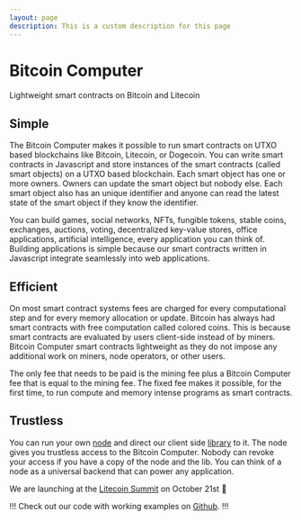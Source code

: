 ```yaml
---
layout: page
description: This is a custom description for this page
---
```


# Bitcoin Computer

Lightweight smart contracts on Bitcoin and Litecoin

## Simple

The Bitcoin Computer makes it possible to run smart contracts on UTXO based blockchains like Bitcoin, Litecoin, or Dogecoin. You can write smart contracts in Javascript and store instances of the smart contracts (called smart objects) on a UTXO based blockchain. Each smart object has one or more owners. Owners can update the smart object but nobody else. Each smart object also has an unique identifier and anyone can read the latest state of the smart object if they know the identifier.

You can build  games, social networks, NFTs, fungible tokens, stable coins, exchanges, auctions, voting, decentralized key-value stores, office applications, artificial intelligence, every application you can think of. Building applications is simple because our smart contracts written in Javascript integrate seamlessly into web applications.

## Efficient

On most smart contract systems fees are charged for every computational step and for every memory allocation or update. Bitcoin has always had smart contracts with free computation called colored coins. This is because smart contracts are evaluated by users client-side instead of by miners. Bitcoin Computer smart contracts lightweight as they do not impose any additional work on miners, node operators, or other users.

The only fee that needs to be paid is the mining fee plus a Bitcoin Computer fee that is equal to the mining fee. The fixed fee makes it possible, for the first time, to run compute and memory intense programs as smart contracts.

## Trustless

You can run your own [node](https://www.npmjs.com/package/@bitcoin-computer/node) and direct our client side [library](https://www.npmjs.com/package/@bitcoin-computer/lib) to it. The node gives you trustless access to the Bitcoin Computer. Nobody can revoke your access if you have a copy of the node and the lib. You can think of a node as a universal backend that can power any application.

We are launching at the [Litecoin Summit](https://www.litecoin.net/summit) on October 21st :rocket:

!!!
Check out our code with working examples on [Github](https://github.com/bitcoin-computer/monorepo).
!!!

